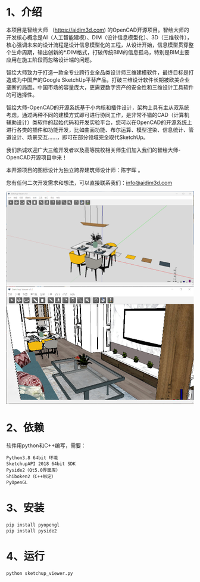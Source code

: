 # 1、介绍

本项目是智绘大师 （https://aidim3d.com)  的OpenCAD开源项目。智绘大师的开发核心概念是AI（人工智能建模）、DIM（设计信息模型化）、3D（三维软件），核心强调未来的设计流程是设计信息模型化的工程，从设计开始，信息模型贯穿整个生命周期，输出创新的*.DIM格式，打破传统BIM的信息孤岛，特别是BIM主要应用在施工阶段而忽略设计端的问题。

智绘大师致力于打造一款全专业跨行业全品类设计师三维建模软件，最终目标是打造成为中国产的Google SketchUp平替产品，打破三维设计软件长期被欧美企业垄断的局面。中国市场的容量庞大，更需要数字资产的安全性和三维设计工具软件的可选择性。

智绘大师-OpenCAD的开源系统基于小内核和插件设计，架构上具有主从双系统考虑，通过两种不同的建模方式即可进行协同工作，是非常不错的CAD（计算机辅助设计）类软件的起始代码和开发实验平台，您可以在OpenCAD的开源系统上进行各类的插件和功能开发，比如曲面功能、布尔运算、模型渲染、信息统计、管道设计、场景交互......，即可在部分领域完全取代SketchUp。

我们热诚欢迎广大三维开发者以及高等院校相关师生们加入我们的智绘大师-OpenCAD开源项目中来！

本开源项目的图标设计为独立跨界建筑师设计师：陈宇晖 。

您有任何二次开发需求和想法，可以直接联系我们：info@aidim3d.com

![screenshot](https://github.com/lihang185/sketchup_viewer/blob/main/screenshot/view1.png?raw=true)
![screenshot](https://github.com/lihang185/sketchup_viewer/blob/main/screenshot/view2.png?raw=true)

# 2、依赖
软件用python和C++编写，需要：
```
Python3.8 64bit 环境
SketchupAPI 2018 64bit SDK
Pyside2（Qt5.0界面库）
Shiboken2（C++绑定）
PyOpenGL
```

# 3、安装
```
pip install pyopengl
pip install pyside2
```

# 4、运行
```
python sketchup_viewer.py
```
